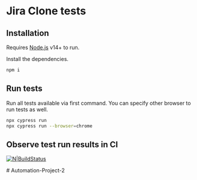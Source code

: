 # Jira Clone tests

## Installation

Requires [Node.js](https://nodejs.org/) v14+ to run.

Install the dependencies.

```sh
npm i
```

## Run tests

Run all tests available via first command.
You can specify other browser to run tests as well.

```sh
npx cypress run
npx cypress run --browser=chrome
```

## Observe test run results in CI
[![N|BuildStatus](https://iili.io/QOkZWQ.png)](https://freeimage.host/i/QOkZWQ)

#   A u t o m a t i o n - P r o j e c t - 2  
 